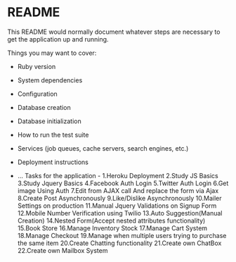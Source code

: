# README

This README would normally document whatever steps are necessary to get the
application up and running.

Things you may want to cover:

* Ruby version

* System dependencies

* Configuration

* Database creation

* Database initialization

* How to run the test suite

* Services (job queues, cache servers, search engines, etc.)

* Deployment instructions

* ...
Tasks for the application - 
1.Heroku Deployment
2.Study JS Basics
3.Study Jquery Basics
4.Facebook Auth Login
5.Twitter Auth Login
6.Get image Using Auth
7.Edit from AJAX call And replace the form via Ajax
8.Create Post Asynchronously
9.Like/Dislike Asynchronously
10.Mailer Settings on production
11.Manual Jquery Validations on Signup Form
12.Mobile Number Verification using Twilio 
13.Auto Suggestion(Manual Creation)
14.Nested Form(Accept nested attributes functionality)
15.Book Store
16.Manage Inventory Stock
17.Manage Cart System
18.Manage Checkout
19.Manage when multiple users trying to purchase the same item
20.Create Chatting functionality
21.Create own ChatBox
22.Create own Mailbox System
